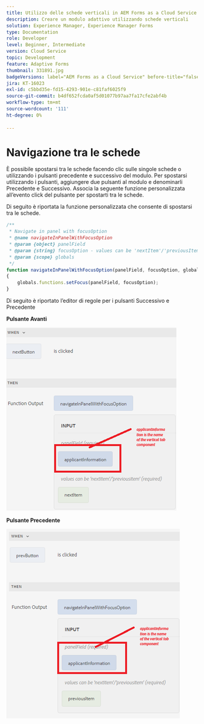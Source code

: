 ```yaml
---
title: Utilizzo delle schede verticali in AEM Forms as a Cloud Service
description: Creare un modulo adattivo utilizzando schede verticali
solution: Experience Manager, Experience Manager Forms
type: Documentation
role: Developer
level: Beginner, Intermediate
version: Cloud Service
topic: Development
feature: Adaptive Forms
thumbnail: 331891.jpg
badgeVersions: label="AEM Forms as a Cloud Service" before-title="false"
jira: KT-16023
exl-id: c5bbd35e-fd15-4293-901e-c81faf6025f9
source-git-commit: b4df652fcda0af5d01077b97aa7fa17cfe2abf4b
workflow-type: tm+mt
source-wordcount: '111'
ht-degree: 0%

---
```


# Navigazione tra le schede

È possibile spostarsi tra le schede facendo clic sulle singole schede o utilizzando i pulsanti precedente e successivo del modulo.
Per spostarsi utilizzando i pulsanti, aggiungere due pulsanti al modulo e denominarli Precedente e Successivo. Associa la seguente funzione personalizzata all’evento click del pulsante per spostarti tra le schede.

Di seguito è riportata la funzione personalizzata che consente di spostarsi tra le schede.



```javascript
/**
 * Navigate in panel with focusOption
 * @name navigateInPanelWithFocusOption
 * @param {object} panelField
 * @param {string} focusOption - values can be 'nextItem'/'previousItem'
 * @param {scope} globals
 */
function navigateInPanelWithFocusOption(panelField, focusOption, globals)
{
    globals.functions.setFocus(panelField, focusOption);
}
```

Di seguito è riportato l’editor di regole per i pulsanti Successivo e Precedente

**Pulsante Avanti**

![pulsante successivo](assets/next-button.png)

**Pulsante Precedente**

![pulsante prec](assets/prev-button.png)
